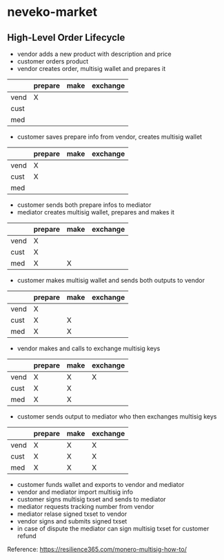 # neveko-market

## High-Level Order Lifecycle

* vendor adds a new product with description and price
* customer orders product
* vendor creates order, multisig wallet and prepares it

|        | prepare | make | exchange |
|--      |--       |--    |--        |        
|vend    |     X   |      |          |          
|cust    |         |      |          |          
|med     |         |      |          |          

* customer saves prepare info from vendor, creates multisig wallet

|        | prepare | make | exchange |
|--      |--       |--    |--        |        
|vend    |     X   |      |          |          
|cust    |     X   |      |          |          
|med     |         |      |          |          

* customer sends both prepare infos to mediator
* mediator creates multisig wallet, prepares and makes it

|        | prepare | make | exchange |
|--      |--       |--    |--        |
|vend    |     X   |      |          |
|cust    |     X   |      |          |
|med     |     X   |   X  |          |

* customer makes multisig wallet and sends both outputs to vendor

|        | prepare | make | exchange |
|--      |--       |--    |--        |
|vend    |     X   |      |          |
|cust    |     X   |   X  |          |
|med     |     X   |   X  |          |

* vendor makes and calls to exchange multisig keys

|        | prepare | make | exchange |
|--      |--       |--    |--        |
|vend    |     X   |   X  |      X   |
|cust    |     X   |   X  |          |
|med     |     X   |   X  |          |

* customer sends output to mediator who then exchanges multisig keys

|        | prepare | make | exchange |
|--      |--       |--    |--        |
|vend    |     X   |   X  |      X   |
|cust    |     X   |   X  |      X   |
|med     |     X   |   X  |      X   |
        
* customer funds wallet and exports to vendor and mediator
* vendor and mediator import multisig info
* customer signs multisig txset and sends to mediator
* mediator requests tracking number from vendor
* mediator relase signed txset to vendor
* vendor signs and submits signed txset
* in case of dispute the mediator can sign multisig txset for customer refund

Reference: https://resilience365.com/monero-multisig-how-to/
